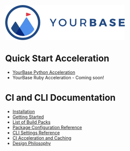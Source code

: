 <img alt="YourBase" src="images/Logo-Horiz-On-White@1x.jpg" width="384" height="112">

# Quick Start Acceleration

- [YourBase Python Acceleration](https://pypi.org/project/yourbase/)
- YourBase Ruby Acceleration - Coming soon!

# CI and CLI Documentation

- [Installation](installation.md)
- [Getting Started](getting-started.md)
- [List of Build Packs](buildpacks.md)
- [Package Configuration Reference](configuration.md)
- [CLI Settings Reference](cli-settings.md)
- [CI Acceleration and Caching](ci-caching.md)
- [Design Philosophy](design-philosophy.md)
